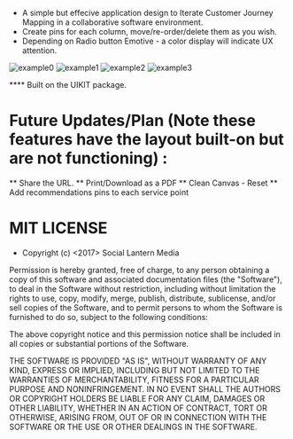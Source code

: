 - A simple but effecive application design to Iterate Customer Journey Mapping in a collaborative software environment.
- Create pins for each column, move/re-order/delete them as you wish.
- Depending on Radio button Emotive - a color display will indicate UX attention. 

![example0](https://cloud.githubusercontent.com/assets/23016977/22045316/66e35598-dd11-11e6-9038-081c4896f34e.jpg)
![example1](https://cloud.githubusercontent.com/assets/23016977/22045317/6811b806-dd11-11e6-9951-adc2f874b6c8.jpg)
![example2](https://cloud.githubusercontent.com/assets/23016977/22045318/6963023c-dd11-11e6-93e1-153e4639d468.jpg)
![example3](https://cloud.githubusercontent.com/assets/23016977/22045319/6b183b7e-dd11-11e6-9626-53087e43f11b.jpg)

**** Built on the UIKIT package. 


# Future Updates/Plan (Note these features have the layout built-on but are not functioning) :


** Share the URL.
** Print/Download as a PDF
** Clean Canvas - Reset
** Add recommendations pins to each service point

# MIT LICENSE

- Copyright (c) <2017> <copyright> Social Lantern Media

Permission is hereby granted, free of charge, to any person obtaining a copy
of this software and associated documentation files (the "Software"), to deal
in the Software without restriction, including without limitation the rights
to use, copy, modify, merge, publish, distribute, sublicense, and/or sell
copies of the Software, and to permit persons to whom the Software is
furnished to do so, subject to the following conditions:

The above copyright notice and this permission notice shall be included in all
copies or substantial portions of the Software.

THE SOFTWARE IS PROVIDED "AS IS", WITHOUT WARRANTY OF ANY KIND, EXPRESS OR
IMPLIED, INCLUDING BUT NOT LIMITED TO THE WARRANTIES OF MERCHANTABILITY,
FITNESS FOR A PARTICULAR PURPOSE AND NONINFRINGEMENT. IN NO EVENT SHALL THE
AUTHORS OR COPYRIGHT HOLDERS BE LIABLE FOR ANY CLAIM, DAMAGES OR OTHER
LIABILITY, WHETHER IN AN ACTION OF CONTRACT, TORT OR OTHERWISE, ARISING FROM,
OUT OF OR IN CONNECTION WITH THE SOFTWARE OR THE USE OR OTHER DEALINGS IN THE
SOFTWARE.
